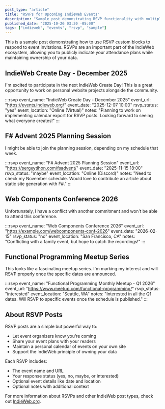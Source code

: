 ```yaml
---
post_type: "article"
title: "RSVPs for Upcoming IndieWeb Events"
description: "Sample post demonstrating RSVP functionality with multiple event responses"
published_date: "2025-10-26 03:30 -05:00"
tags: ["indieweb", "events", "rsvp", "sample"]
---
```


This is a sample post demonstrating how to use RSVP custom blocks to respond to event invitations. RSVPs are an important part of the IndieWeb ecosystem, allowing you to publicly indicate your attendance plans while maintaining ownership of your data.

## IndieWeb Create Day - December 2025

I'm excited to participate in the next IndieWeb Create Day! This is a great opportunity to work on personal website projects alongside the community.

:::rsvp
event_name: "IndieWeb Create Day - December 2025"
event_url: "https://events.indieweb.org/"
event_date: "2025-12-07 10:00"
rsvp_status: "yes"
event_location: "Online (Virtual)"
notes: "Planning to work on implementing calendar export for RSVP posts. Looking forward to seeing what everyone creates!"
:::

## F# Advent 2025 Planning Session

I might be able to join the planning session, depending on my schedule that week.

:::rsvp
event_name: "F# Advent 2025 Planning Session"
event_url: "https://sergeytihon.com/fsadvent/"
event_date: "2025-11-15 18:00"
rsvp_status: "maybe"
event_location: "Online (Discord)"
notes: "Need to check my November schedule. Would love to contribute an article about static site generation with F#."
:::

## Web Components Conference 2026

Unfortunately, I have a conflict with another commitment and won't be able to attend this conference.

:::rsvp
event_name: "Web Components Conference 2026"
event_url: "https://example.com/webcomponents-conf-2026"
event_date: "2026-02-15"
rsvp_status: "no"
event_location: "San Francisco, CA"
notes: "Conflicting with a family event, but hope to catch the recordings!"
:::

## Functional Programming Meetup Series

This looks like a fascinating meetup series. I'm marking my interest and will RSVP properly once the specific dates are announced.

:::rsvp
event_name: "Functional Programming Monthly Meetup - Q1 2026"
event_url: "https://www.meetup.com/functional-programming/"
rsvp_status: "interested"
event_location: "Seattle, WA"
notes: "Interested in all the Q1 dates. Will RSVP to specific events once the schedule is published."
:::

## About RSVP Posts

RSVP posts are a simple but powerful way to:

- Let event organizers know you're coming
- Share your event plans with your readers
- Maintain a personal calendar of events on your own site
- Support the IndieWeb principle of owning your data

Each RSVP includes:
- The event name and URL
- Your response status (yes, no, maybe, or interested)
- Optional event details like date and location
- Optional notes with additional context

For more information about RSVPs and other IndieWeb post types, check out [IndieWeb.org](https://indieweb.org/rsvp).
